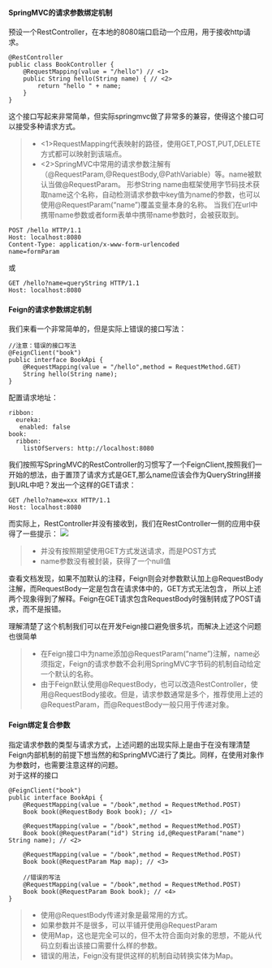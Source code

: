 #### SpringMVC的请求参数绑定机制  
预设一个RestController，在本地的8080端口启动一个应用，用于接收http请求。  
````
@RestController
public class BookController {
    @RequestMapping(value = "/hello") // <1>
    public String hello(String name) { // <2>
        return "hello " + name;
    }
}
````  
这个接口写起来非常简单，但实际springmvc做了非常多的兼容，使得这个接口可以接受多种请求方式。  
> * <1>RequestMapping代表映射的路径，使用GET,POST,PUT,DELETE方式都可以映射到该端点。
> * <2>SpringMVC中常用的请求参数注解有（@RequestParam,@RequestBody,@PathVariable）等。name被默认当做@RequestParam。
形参String name由框架使用字节码技术获取name这个名称，自动检测请求参数中key值为name的参数，也可以使用@RequestParam(“name”)覆盖变量本身的名称。
当我们在url中携带name参数或者form表单中携带name参数时，会被获取到。  
````
POST /hello HTTP/1.1
Host: localhost:8080
Content-Type: application/x-www-form-urlencoded
name=formParam
````  
或
````
GET /hello?name=queryString HTTP/1.1
Host: localhost:8080
````  
#### Feign的请求参数绑定机制  
我们来看一个非常简单的，但是实际上错误的接口写法：
````
//注意：错误的接口写法
@FeignClient("book")
public interface BookApi {
    @RequestMapping(value = "/hello",method = RequestMethod.GET)
    String hello(String name);
}
````  
配置请求地址：
````
ribbon:
  eureka:
   enabled: false
book:
  ribbon:
    listOfServers: http://localhost:8080
````  
我们按照写SpringMVC的RestController的习惯写了一个FeignClient,按照我们一开始的想法，由于置顶了请求方式是GET,那么name应该会作为QueryString拼接到URL中吧？发出一个这样的GET请求：
````
GET /hello?name=xxx HTTP/1.1
Host: localhost:8080
````  
而实际上，RestController并没有接收到，我们在RestController一侧的应用中获得了一些提示：
![](http://mmbiz.qpic.cn/mmbiz_png/eZzl4LXykQwY1cPcMc5Qwj94PuQNicDhq5TgmJZhGsp2QJnxtCQeA0XaUot2A8DibdvhNdgsmiclQO1CPDcsK9DEw/640?wx_fmt=png&tp=webp&wxfrom=5&wx_lazy=1)  
> * 并没有按照期望使用GET方式发送请求，而是POST方式  
> * name参数没有被封装，获得了一个null值  

查看文档发现，如果不加默认的注释，Feign则会对参数默认加上@RequestBody注解，而RequestBody一定是包含在请求体中的，GET方式无法包含，
所以上述两个现象得到了解释。Feign在GET请求包含RequestBody时强制转成了POST请求，而不是报错。

理解清楚了这个机制我们可以在开发Feign接口避免很多坑，而解决上述这个问题也很简单  
> * 在Feign接口中为name添加@RequestParam(“name”)注解，name必须指定，Feign的请求参数不会利用SpringMVC字节码的机制自动给定一个默认的名称。
> * 由于Feign默认使用@RequestBody，也可以改造RestController，使用@RequestBody接收。但是，请求参数通常是多个，推荐使用上述的@RequestParam，而@RequestBody一般只用于传递对象。  
#### Feign绑定复合参数  
指定请求参数的类型与请求方式，上述问题的出现实际上是由于在没有理清楚Feign内部机制的前提下想当然的和SpringMVC进行了类比。同样，在使用对象作为参数时，也需要注意这样的问题。  
对于这样的接口
````
@FeignClient("book")
public interface BookApi {
    @RequestMapping(value = "/book",method = RequestMethod.POST)
    Book book(@RequestBody Book book); // <1>
   
    @RequestMapping(value = "/book",method = RequestMethod.POST)
    Book book(@RequestParam("id") String id,@RequestParam("name") String name); // <2>
   
    @RequestMapping(value = "/book",method = RequestMethod.POST)
    Book book(@RequestParam Map map); // <3>
   
    //错误的写法
    @RequestMapping(value = "/book",method = RequestMethod.POST)
    Book book(@RequestParam Book book); // <4>
}
````  
> * 使用@RequestBody传递对象是最常用的方式。  
> * 如果参数并不是很多，可以平铺开使用@RequestParam  
> * 使用Map，这也是完全可以的，但不太符合面向对象的思想，不能从代码立刻看出该接口需要什么样的参数。  
> * 错误的用法，Feign没有提供这样的机制自动转换实体为Map。  
